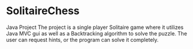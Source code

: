 # SolitaireChess
Java Project
The project is a single player Solitaire game where it utilizes Java MVC gui as well as a Backtracking algorithm
to solve the puzzle. The user can request hints, or the program can solve it completely.
